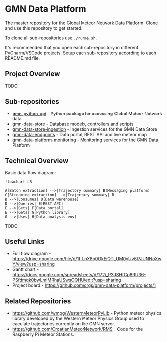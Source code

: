 # GMN Data Platform
The master repository for the Global Meteor Network Data Platform. Clone and use this repository to get started.

To clone all sub-repositories use `./runme.sh`. 

It's recommended that you open each sub-repository in different PyCharm/VSCode projects. Setup each sub-repository according to each README.md file.

## Project Overview
TODO

## Sub-repositories
- [gmn-python-api](https://github.com/gmn-data-platform/gmn-python-api) - Python package for accessing Global Meteor Network data
- [gmn-data-store](https://github.com/gmn-data-platform/gmn-data-store) - Database models, controllers and scripts
- [gmn-data-store-ingestion](https://github.com/gmn-data-platform/gmn-data-store-ingestion) - Ingestion services for the GMN Data Store
- [gmn-data-endpoints](https://github.com/gmn-data-platform/gmn-data-endpoints) - Data portal, REST API and live meteor map
- [gmn-data-platform-monitoring](https://github.com/gmn-data-platform/gmn-data-platform-monitoring) - Monitoring services for the GMN Data Platform

## Technical Overview
Basic data flow diagram:
```mermaid
flowchart LR 

A[Batch extraction] -->|Trajectory summary| B(Messaging platform)
C[Streaming extraction] -->|Trajectory summary| B
B -->|Consumes| D[Data warehouse]
D -->|Queries| E[REST API]
E -->|Gets| F[Data portal]
E -->|Gets| G[Python library]
G -->|Uses| H[Data analysis env]
```

TODO

## Useful Links
- Full flow diagram - https://drive.google.com/file/d/1fIUpX8o0OkEjQTLUM0yUv6I7JUNNoXwY/view?usp=sharing
- Gantt chart - https://docs.google.com/spreadsheets/d/172i_P3JSHfCp8RU36-PSfdmqk0bwLmiMRhaUSwsOQHU/edit?usp=sharing
- Project board - https://github.com/orgs/gmn-data-platform/projects/1

## Related Repositories
- https://github.com/wmpg/WesternMeteorPyLib - Python meteor physics library developed by the Western Meteor Physics Group used to caculate trajectories currently on the GMN server.
- https://github.com/CroatianMeteorNetwork/RMS - Code for the Raspberry Pi Meteor Stations.
